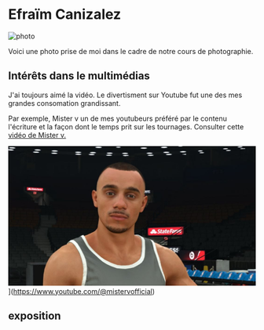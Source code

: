 # Efraïm Canizalez

![photo](exercice1/photo/photodemoi.JPG)

Voici une photo prise de moi dans le cadre de notre cours de photographie.
## Intérêts dans le multimédias
J'ai toujours aimé la vidéo. Le divertisment sur Youtube fut une des mes grandes consomation grandissant. 

Par exemple, Mister v un de mes youtubeurs préféré par le contenu l'écriture et la façon dont le temps prit sur les tournages.
Consulter cette [vidéo de Mister v.](https://www.youtube.com/watch?v=cwxOXJeZ5sk) 

![photo](exercice01/photo/1200x680_mister_nba.jpg)](https://www.youtube.com/@mistervofficial)

## exposition 

